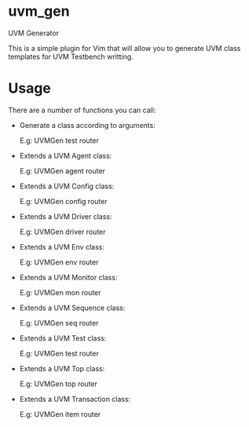 uvm_gen
=======

UVM Generator

This is a simple plugin for Vim that will allow you to generate UVM class templates for UVM Testbench writting.

Usage
=====

There are a number of functions you can call:

* Generate a class according to arguments:

    E.g: UVMGen test router

* Extends a UVM Agent class:

    E.g: UVMGen agent router

* Extends a UVM Config class:

    E.g: UVMGen config router

* Extends a UVM Driver class:

    E.g: UVMGen driver router

* Extends a UVM Env class:

    E.g: UVMGen env router

* Extends a UVM Monitor class:

    E.g: UVMGen mon router

* Extends a UVM Sequence class:

    E.g: UVMGen seq router

* Extends a UVM Test class:

    E.g: UVMGen test router

* Extends a UVM Top class:

    E.g: UVMGen top router

* Extends a UVM Transaction class:

    E.g: UVMGen item router

